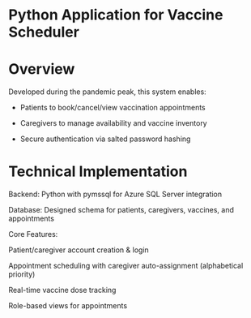 # Python Application for Vaccine Scheduler
#  Overview
Developed during the pandemic peak, this system enables:

- Patients to book/cancel/view vaccination appointments

- Caregivers to manage availability and vaccine inventory

- Secure authentication via salted password hashing

# Technical Implementation
Backend: Python with pymssql for Azure SQL Server integration

Database: Designed schema for patients, caregivers, vaccines, and appointments

Core Features:

Patient/caregiver account creation & login

Appointment scheduling with caregiver auto-assignment (alphabetical priority)

Real-time vaccine dose tracking

Role-based views for appointments


